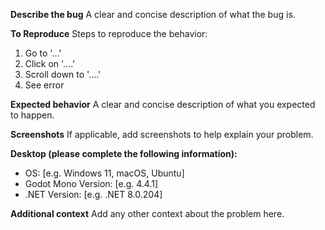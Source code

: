**Describe the bug**
A clear and concise description of what the bug is.

**To Reproduce**
Steps to reproduce the behavior:
1. Go to '...'
2. Click on '....'
3. Scroll down to '....'
4. See error

**Expected behavior**
A clear and concise description of what you expected to happen.

**Screenshots**
If applicable, add screenshots to help explain your problem.

**Desktop (please complete the following information):**

- OS: [e.g. Windows 11, macOS, Ubuntu]
- Godot Mono Version: [e.g. 4.4.1]
- .NET Version: [e.g. .NET 8.0.204]

**Additional context**
Add any other context about the problem here.

